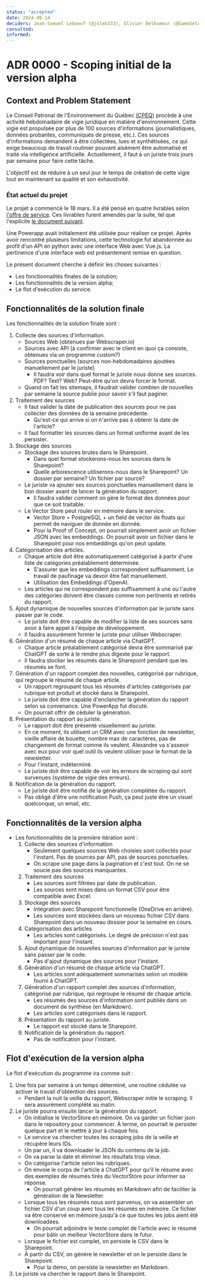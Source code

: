 ```yaml
---
status: "accepted"
date: 2024-06-14
deciders: Jean-Samuel Leboeuf (@jsleb333), Olivier Belhumeur (@GameSetAndMatch), Emile Turcotte (@emileturcotte)
consulted: 
informed: 
---
```

# ADR 0000 - Scoping initial de la version alpha

## Context and Problem Statement
Le Conseil Patronal de l'Environnement du Québec [(CPEQ)](https://www.cpeq.org/fr/) procède à une activité hebdomadaire de vigie juridique en matière d'environnement. Cette vigie est propulsée par plus de 100 sources d'informations (journalistiques, données probantes, communiqués de presse, etc.). Ces sources d'informations demandent à être collectées, lues et synthétisées, ce qui exige beaucoup de travail routinier pouvant aisément être automatisé et traité via intelligence artificielle. Actuellement, il faut à un juriste trois jours par semaine pour faire cette tâche.

L'objectif est de réduire à un seul jour le temps de création de cette vigie tout en maintenant sa qualité et son exhaustivité.

### État actuel du projet
Le projet a commencé le 18 mars.
Il a été pensé en quatre livrables selon [l'offre de service](https://drive.google.com/file/d/1CXcWgHzNSVqqh-7YNDEFkvVNWOD3L7zY/view?usp=drive_link). Ces livrables furent amendés par la suite, tel que l'explicite [le document suivant](https://docs.google.com/document/d/1MWF9x4-uGAP0Mth6wslMwZEJ7uKoYREk1f1EagN3_xc/edit?pli=1). 

Une Powerapp avait initialement été utilisée pour réaliser ce projet. Après avoir rencontré plusieurs limitations, cette technologie fut abandonnée au profit d'un API en python avec une interface Web avec Vue.js. La pertinence d'une interface web est présentement remise en question.

Le présent document cherche à définir les choses suivantes :
* Les fonctionnalités finales de la solution;
* Les fonctionnalités de la version alpha;
* Le flot d'exécution du service.

## Fonctionnalités de la solution finale

Les fonctionnalités de la solution finale sont :
  1. Collecte des sources d'information.
     * Sources Web (obtenues par Webscraper.io)
     * Sources avec API (à confirmer avec le client en quoi ça consiste, obtenues via un programme custom?)
     * Sources ponctuelles (sources non-hebdomadaires ajoutées manuellement par le juriste)
       * Il faudra voir dans quel format le juriste nous donne ses sources. PDF? Text? Web? Peut-être qu'on devra forcer le format.
     * Quand on fait les sitemaps, il faudrait valider combien de nouvelles par semaine la source publie pour savoir s'il faut paginer.
  2. Traitement des sources
     * Il faut valider la date de publication des sources pour ne pas collecter des données de la semaine précédente.
       * Qu'est-ce qui arrive si on n'arrive pas à obtenir la date de l'article? 
     * Il faut formatter les sources dans un format uniforme avant de les persister.
  2. Stockage des sources
     * Stockage des sources brutes dans le Sharepoint.
       * Dans quel format stockerons-nous les sources dans le Sharepoint?
       * Quelle arborescence utiliserons-nous dans le Sharepoint? Un dossier par semaine? Un fichier par source?
     * Le juriste va ajouter ses sources ponctuelles manuellement dans le bon dossier avant de lancer la génération du rapport.
       * Il faudra valider comment on gère le format des données pour que ce soit traitable.
     * Le Vector Store peut rouler en mémoire dans le service.
       * Vector Store = PostgreSQL + un field de vector de floats qui permet de naviguer de donnée en donnée.
       * Pour la Proof of Concept, on pourrait simplement avoir un fichier JSON avec les embeddings. On pourrait avoir un fichier dans le Sharepoint pour nos embeddings qu'on peut update.
  3. Catégorisation des articles.
     * Chaque article doit être automatiquement catégorisé à partir d'une liste de catégories préalablement déterminée.
       * S'assurer que les embeddings correspondent suffisamment. Le travail de paufinage va devoir être fait manuellement.
       * Utilisation des Embeddings d'OpenAI.
     * Les articles qui ne correspondent pas suffisamment à une ou l'autre des catégories doivent être classés comme non pertinents et retirés du rapport.
  4. Ajout dynamique de nouvelles sources d'information par le juriste sans passer par le code.
     * Le juriste doit être capable de modifier la liste de ses sources sans avoir à faire appel à l'équipe de développement.
     * Il faudra assurément former le juriste pour utiliser Webscraper.
  5. Génération d'un résumé de chaque article via ChatGPT.
     * Chaque article préalablement catégorisé devra être sommarisé par ChatGPT de sorte à le rendre plus digeste pour le rapport.
     * Il faudra stocker les résumés dans le Sharepoint pendant que les résumés se font.
  6. Génération d'un rapport complet des nouvelles, catégorisé par rubrique, qui regroupe le résumé de chaque article.
     * Un rapport regroupant tous les résumés d'articles catégorisés par rubrique est produit et stocké dans le Sharepoint. 
     * Le juriste doit être capable d'enclancher la génération du rapport selon sa convenance. Une PowerApp fut discuté.
     * On pourrait offrir de céduler la génération.
  7. Présentation du rapport au juriste.
     * Le rapport doit être présenté visuellement au juriste.
     * En ce moment, ils utilisent un CRM avec une fonction de newsletter, vieille affaire de bouette, nombre max de caractères, pas de changement de format comme ils veulent. Alexandre va s'asseoir avec eux pour voir quel outil ils veulent utiliser pour le format de la newsletter.
     * Pour l'instant, indéterminé.
     * Le juriste doit être capable de voir les erreurs de scraping qui sont survenues (système de vigie des erreurs).
  8. Notification de la génération du rapport.
     * Le juriste doit être notifié de la génération complétée du rapport.
     * Pas obligé d'être une notification Push, ça peut juste être un visuel quelconque, un email, etc.

## Fonctionnalités de la version alpha
* Les fonctionnalités de la première itération sont : 
  1. Collecte des sources d'information
     * Seulement quelques sources Web choisies sont collectés pour l'instant. Pas de sources par API, pas de sources ponctuelles.
     * On scrape une page dans la pagination et c'est tout. On ne se soucie pas des sources manquantes.
  2. Traitement des sources
     * Les sources sont filtrées par date de publication.
     * Les sources sont mises dans un format CSV pour être compatible avec Excel.
  2. Stockage des sources
     * Intégration avec Sharepoint fonctionnelle (OneDrive en arrière).
     * Les sources sont stockées dans un nouveau fichier CSV dans Sharepoint dans un nouveau dossier pour la semaine en cours.
  3. Catégorisation des articles
     * Les articles sont catégorisés. Le degré de précision n'est pas important pour l'instant.
  4. Ajout dynamique de nouvelles sources d'information par le juriste sans passer par le code.
     * Pas d'ajout dynamique des sources pour l'instant.
  5. Génération d'un résumé de chaque article via ChatGPT.
     * Les articles sont adéquatement sommarisés selon un modèle fourni à ChatGPT.
  6. Génération d'un rapport complet des sources d'information, catégorisé par rubrique, qui regroupe le résumé de chaque article.
     * Les résumés des sources d'information sont publiés dans un document de synthèse (en Markdown).
     * Les articles sont catégorisés dans le rapport. 
  7. Présentation du rapport au juriste.
     * Le rapport est stocké dans le Sharepoint.
  8. Notification de la génération du rapport.
     * Pas de notification pour l'instant.

## Flot d'exécution de la version alpha
Le flot d'exécution du programme ira comme suit :
  1. Une fois par semaine à un temps déterminé, une routine cédulée va activer le travail d'obtention des sources.
     * Pendant la nuit la veille du rapport, Webscraper initie le scraping. Il sera assurément complété au matin.
  2. Le juriste pourra ensuite lancer la génération du rapport.
     * On initialise le VectorStore en mémoire. On va garder un fichier json dans le repository pour commencer. À terme, on pourrait le persister quelque part et le mettre à jour à chaque fois.
     * Le service va chercher toutes les scraping jobs de la veille et récupère leurs IDs.
     * Un par un, il va downloader le JSON du contenu de la job. 
     * On va parse la date et éliminer les résultats trop vieux.
     * On catégorise l'article selon les rubriques.
     * On envoie le corps de l'article à ChatGPT pour qu'il le résume avec des exemples de résumés tirés du VectorStore pour informer sa réponse.
       * On pourrait générer les résumés en Markdown afin de faciliter la génération de la Newsletter.
     * Lorsque tous les résumés nous sont parvenus, on va assembler un fichier CSV d'un coup avec tous les résumés en mémoire. Ce fichier va être conservé en mémoire jusqu'à ce que toutes les jobs aient été downloadées.
       * On pourrait adjoindre le texte complet de l'article avec le résumé pour bâtir un meilleur VectorStore dans le futur.
     * Lorsque le fichier est complet, on persiste le CSV dans le Sharepoint.
     * À partir du CSV, on génère le newsletter et on le persiste dans le Sharepoint.
       * Pour la démo, on persiste la newsletter en Markdown.
  3. Le juriste va chercher le rapport dans le Sharepoint.
